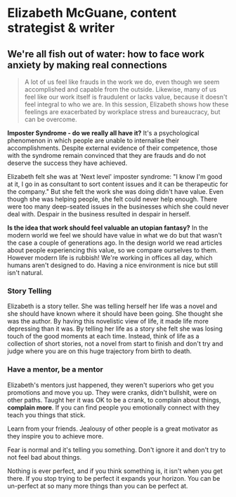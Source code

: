 Elizabeth McGuane, content strategist & writer
==============================================

We're all fish out of water: how to face work anxiety by making real connections
--------------------------------------------------------------------------------

> A lot of us feel like frauds in the work we do, even though we seem accomplished and capable from the outside. Likewise, many of us feel like our work itself is fraudulent or lacks value, because it doesn't feel integral to who we are. In this session, Elizabeth shows how these feelings are exacerbated by workplace stress and bureaucracy, but can be overcome. 

**Imposter Syndrome - do we really all have it?** It's a psychological phenomenon in which people are unable to internalise their accomplishments. Despite external evidence of their competence, those with the syndrome remain convinced that they are frauds and do not deserve the success they have achieved.

Elizabeth felt she was at 'Next level' imposter syndrome: "I know I'm good at it, I go in as consultant to sort content issues and it can be therapeutic for the company." But she felt the work she was doing didn't have value. Even though she was helping people, she felt could never help enough. There were too many deep-seated issues in the businesses which she could never deal with. Despair in the business resulted in despair in herself.

**Is the idea that work should feel valuable an utopian fantasy?** In the modern world we feel we should have value in what we do but that wasn't the case a couple of generations ago. In the design world we read articles about people experiencing this value, so we compare ourselves to them. However modern life is rubbish! We're working in offices all day, which humans aren't designed to do. Having a nice environment is nice but still isn't natural.

### Story Telling

Elizabeth is a story teller. She was telling herself her life was a novel and she should have known where it should have been going. She thought she was the author. By having this novelistic view of life, it made life more depressing than it was. By telling her life as a story she felt she was losing touch of the good moments at each time. Instead, think of life as a collection of short stories, not a novel from start to finish and don't try and judge where you are on this huge trajectory from birth to death.

### Have a mentor, be a mentor

Elizabeth's mentors just happened, they weren't superiors who get you promotions and move you up. They were cranks, didn't bullshit, were on other paths. Taught her it was OK to be a crank, to complain about things, **complain more**. If you can find people you emotionally connect with they teach you things that stick.

Learn from your friends. Jealousy of other people is a great motivator as they inspire you to achieve more.

Fear is normal and it's telling you something. Don't ignore it and don't try to not feel bad about things.

Nothing is ever perfect, and if you think something is, it isn't when you get there. If you stop trying to be perfect it expands your horizon. You can be un-perfect at so many more things than you can be perfect at.